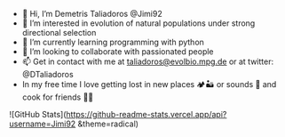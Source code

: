 - 👋 Hi, I’m Demetris Taliadoros @Jimi92
- 👀 I’m interested in evolution of natural populations under strong directional selection
- 🌱 I’m currently learning programming with python
- 💞️ I’m looking to collaborate with passionated people
- 📫 Get in contact with me at taliadoros@evolbio.mpg.de or at twitter: @DTaliadoros
- In my free time I love getting lost in new places 🏕🏜 or sounds 🎷 and cook for friends 🥞🍗

![GitHub Stats](https://github-readme-stats.vercel.app/api?username=Jimi92 &theme=radical)

<!---
Jimi92/Jimi92 is a ✨ special ✨ repository because its `README.md` (this file) appears on your GitHub profile.
You can click the Preview link to take a look at your changes.
--->
